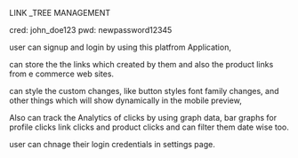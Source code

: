 LINK _TREE MANAGEMENT

cred: john_doe123
pwd: newpassword12345

user can signup and login by using this platfrom Application,

can store the the links which created by them and also the product links from e commerce web sites.

can style the custom changes, like button styles font family changes, and other things which will show dynamically in the mobile preview,

Also can track the Analytics of clicks by using graph data, bar graphs for profile clicks link clicks and product clicks and can filter them date wise too.

user can chnage their login credentials in settings page.
